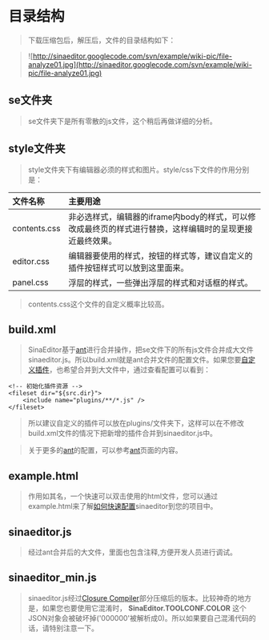 # 目录结构 #

> 下载压缩包后，解压后，文件的目录结构如下：

> ![http://sinaeditor.googlecode.com/svn/example/wiki-pic/file-analyze01.jpg](http://sinaeditor.googlecode.com/svn/example/wiki-pic/file-analyze01.jpg)

## se文件夹 ##

> se文件夹下是所有零散的js文件，这个稍后再做详细的分析。

## style文件夹 ##

> style文件夹下有编辑器必须的样式和图片。style/css下文件的作用分别是：

| **文件名称** | **主要用途** |
|:---------|:---------|
|contents.css|非必选样式，编辑器的iframe内body的样式，可以修改成最终页的样式进行替换，这样编辑时的呈现更接近最终效果。|
|editor.css|编辑器要使用的样式，按钮的样式等，建议自定义的插件按钮样式可以放到这里面来。|
|panel.css |浮层的样式，一些弹出浮层的样式和对话框的样式。|

> contents.css这个文件的自定义概率比较高。


## build.xml ##

> SinaEditor基于[ant](http://ant.apache.org/)进行合并操作，把se文件下的所有js文件合并成大文件sinaeditor.js。所以build.xml就是ant合并文件的配置文件。如果您要[自定义插件](http://code.google.com/p/sinaeditor/wiki/CustomPlugins)，也希望合并到大文件中，通过查看配置可以看到：

```
<!-- 初始化插件资源 -->
<fileset dir="${src.dir}">
    <include name="plugins/**/*.js" />
</fileset>
```

> 所以建议自定义的插件可以放在plugins/文件夹下，这样可以在不修改build.xml文件的情况下把新增的插件合并到sinaeditor.js中。

> 关于更多的[ant](http://ant.apache.org/)的配置，可以参考[ant](http://ant.apache.org/)页面的内容。

## example.html ##

> 作用如其名，一个快速可以双击使用的html文件，您可以通过example.html来了解[如何快速配置](http://code.google.com/p/sinaeditor/wiki/gettingStart)sinaeditor到您的项目中。

## sinaeditor.js ##

> 经过ant合并后的大文件，里面也包含注释,方便开发人员进行调试。

## sinaeditor\_min.js ##

> sinaeditor.js经过[Closure Compiler](http://code.google.com/intl/zh-CN/closure/compiler/)部分压缩后的版本。比较神奇的地方是，如果您也要使用它混淆时， **SinaEditor.TOOLCONF.COLOR** 这个JSON对象会被破坏掉('000000'被解析成0)。所以如果要自己混淆代码的话，请特别注意一下。